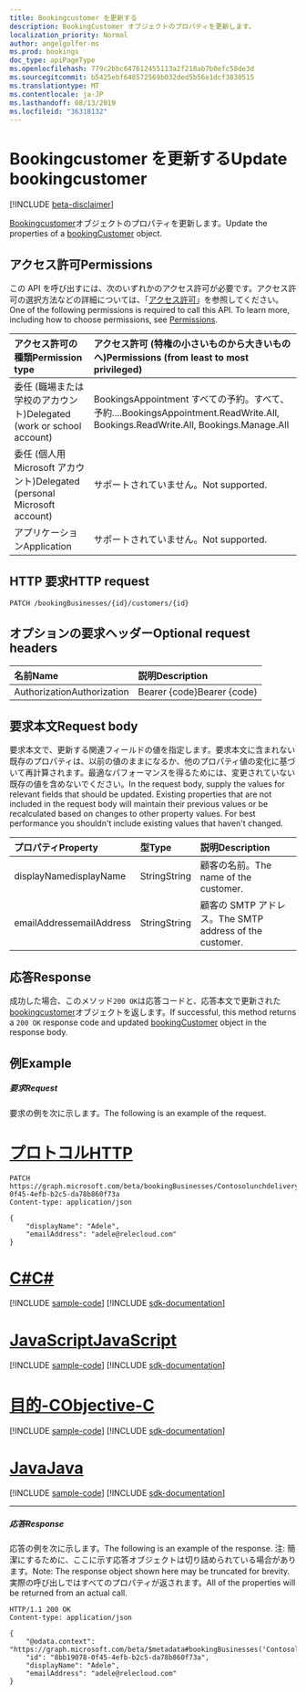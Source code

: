 ```yaml
---
title: Bookingcustomer を更新する
description: BookingCustomer オブジェクトのプロパティを更新します。
localization_priority: Normal
author: angelgolfer-ms
ms.prod: bookings
doc_type: apiPageType
ms.openlocfilehash: 779c2bbc647612455113a2f218ab7b0efc58de3d
ms.sourcegitcommit: b5425ebf648572569b032ded5b56e1dcf3830515
ms.translationtype: MT
ms.contentlocale: ja-JP
ms.lasthandoff: 08/13/2019
ms.locfileid: "36318132"
---
```

# <a name="update-bookingcustomer"></a><span data-ttu-id="f7cdb-103">Bookingcustomer を更新する</span><span class="sxs-lookup"><span data-stu-id="f7cdb-103">Update bookingcustomer</span></span>

 [!INCLUDE [beta-disclaimer](../../includes/beta-disclaimer.md)]

<span data-ttu-id="f7cdb-104">[Bookingcustomer](../resources/bookingcustomer.md)オブジェクトのプロパティを更新します。</span><span class="sxs-lookup"><span data-stu-id="f7cdb-104">Update the properties of a [bookingCustomer](../resources/bookingcustomer.md) object.</span></span>
## <a name="permissions"></a><span data-ttu-id="f7cdb-105">アクセス許可</span><span class="sxs-lookup"><span data-stu-id="f7cdb-105">Permissions</span></span>
<span data-ttu-id="f7cdb-p101">この API を呼び出すには、次のいずれかのアクセス許可が必要です。アクセス許可の選択方法などの詳細については、「[アクセス許可](/graph/permissions-reference)」を参照してください。</span><span class="sxs-lookup"><span data-stu-id="f7cdb-p101">One of the following permissions is required to call this API. To learn more, including how to choose permissions, see [Permissions](/graph/permissions-reference).</span></span>

|<span data-ttu-id="f7cdb-108">アクセス許可の種類</span><span class="sxs-lookup"><span data-stu-id="f7cdb-108">Permission type</span></span>      | <span data-ttu-id="f7cdb-109">アクセス許可 (特権の小さいものから大きいものへ)</span><span class="sxs-lookup"><span data-stu-id="f7cdb-109">Permissions (from least to most privileged)</span></span>              |
|:--------------------|:---------------------------------------------------------|
|<span data-ttu-id="f7cdb-110">委任 (職場または学校のアカウント)</span><span class="sxs-lookup"><span data-stu-id="f7cdb-110">Delegated (work or school account)</span></span> | <span data-ttu-id="f7cdb-111">BookingsAppointment すべての予約。すべて、予約....</span><span class="sxs-lookup"><span data-stu-id="f7cdb-111">BookingsAppointment.ReadWrite.All, Bookings.ReadWrite.All, Bookings.Manage.All</span></span>   |
|<span data-ttu-id="f7cdb-112">委任 (個人用 Microsoft アカウント)</span><span class="sxs-lookup"><span data-stu-id="f7cdb-112">Delegated (personal Microsoft account)</span></span> | <span data-ttu-id="f7cdb-113">サポートされていません。</span><span class="sxs-lookup"><span data-stu-id="f7cdb-113">Not supported.</span></span>   |
|<span data-ttu-id="f7cdb-114">アプリケーション</span><span class="sxs-lookup"><span data-stu-id="f7cdb-114">Application</span></span> | <span data-ttu-id="f7cdb-115">サポートされていません。</span><span class="sxs-lookup"><span data-stu-id="f7cdb-115">Not supported.</span></span>  |

## <a name="http-request"></a><span data-ttu-id="f7cdb-116">HTTP 要求</span><span class="sxs-lookup"><span data-stu-id="f7cdb-116">HTTP request</span></span>
<!-- { "blockType": "ignored" } -->
```http
PATCH /bookingBusinesses/{id}/customers/{id}
```
## <a name="optional-request-headers"></a><span data-ttu-id="f7cdb-117">オプションの要求ヘッダー</span><span class="sxs-lookup"><span data-stu-id="f7cdb-117">Optional request headers</span></span>
| <span data-ttu-id="f7cdb-118">名前</span><span class="sxs-lookup"><span data-stu-id="f7cdb-118">Name</span></span>       | <span data-ttu-id="f7cdb-119">説明</span><span class="sxs-lookup"><span data-stu-id="f7cdb-119">Description</span></span>|
|:-----------|:-----------|
| <span data-ttu-id="f7cdb-120">Authorization</span><span class="sxs-lookup"><span data-stu-id="f7cdb-120">Authorization</span></span>  | <span data-ttu-id="f7cdb-121">Bearer {code}</span><span class="sxs-lookup"><span data-stu-id="f7cdb-121">Bearer {code}</span></span>|

## <a name="request-body"></a><span data-ttu-id="f7cdb-122">要求本文</span><span class="sxs-lookup"><span data-stu-id="f7cdb-122">Request body</span></span>
<span data-ttu-id="f7cdb-p102">要求本文で、更新する関連フィールドの値を指定します。要求本文に含まれない既存のプロパティは、以前の値のままになるか、他のプロパティ値の変化に基づいて再計算されます。最適なパフォーマンスを得るためには、変更されていない既存の値を含めないでください。</span><span class="sxs-lookup"><span data-stu-id="f7cdb-p102">In the request body, supply the values for relevant fields that should be updated. Existing properties that are not included in the request body will maintain their previous values or be recalculated based on changes to other property values. For best performance you shouldn't include existing values that haven't changed.</span></span>

| <span data-ttu-id="f7cdb-126">プロパティ</span><span class="sxs-lookup"><span data-stu-id="f7cdb-126">Property</span></span>     | <span data-ttu-id="f7cdb-127">型</span><span class="sxs-lookup"><span data-stu-id="f7cdb-127">Type</span></span>   |<span data-ttu-id="f7cdb-128">説明</span><span class="sxs-lookup"><span data-stu-id="f7cdb-128">Description</span></span>|
|:---------------|:--------|:----------|
|<span data-ttu-id="f7cdb-129">displayName</span><span class="sxs-lookup"><span data-stu-id="f7cdb-129">displayName</span></span>|<span data-ttu-id="f7cdb-130">String</span><span class="sxs-lookup"><span data-stu-id="f7cdb-130">String</span></span>|<span data-ttu-id="f7cdb-131">顧客の名前。</span><span class="sxs-lookup"><span data-stu-id="f7cdb-131">The name of the customer.</span></span>|
|<span data-ttu-id="f7cdb-132">emailAddress</span><span class="sxs-lookup"><span data-stu-id="f7cdb-132">emailAddress</span></span>|<span data-ttu-id="f7cdb-133">String</span><span class="sxs-lookup"><span data-stu-id="f7cdb-133">String</span></span>|<span data-ttu-id="f7cdb-134">顧客の SMTP アドレス。</span><span class="sxs-lookup"><span data-stu-id="f7cdb-134">The SMTP address of the customer.</span></span>|

## <a name="response"></a><span data-ttu-id="f7cdb-135">応答</span><span class="sxs-lookup"><span data-stu-id="f7cdb-135">Response</span></span>
<span data-ttu-id="f7cdb-136">成功した場合、このメソッド`200 OK`は応答コードと、応答本文で更新された[bookingcustomer](../resources/bookingcustomer.md)オブジェクトを返します。</span><span class="sxs-lookup"><span data-stu-id="f7cdb-136">If successful, this method returns a `200 OK` response code and updated [bookingCustomer](../resources/bookingcustomer.md) object in the response body.</span></span>
## <a name="example"></a><span data-ttu-id="f7cdb-137">例</span><span class="sxs-lookup"><span data-stu-id="f7cdb-137">Example</span></span>
##### <a name="request"></a><span data-ttu-id="f7cdb-138">要求</span><span class="sxs-lookup"><span data-stu-id="f7cdb-138">Request</span></span>
<span data-ttu-id="f7cdb-139">要求の例を次に示します。</span><span class="sxs-lookup"><span data-stu-id="f7cdb-139">The following is an example of the request.</span></span>

# <a name="httptabhttp"></a>[<span data-ttu-id="f7cdb-140">プロトコル</span><span class="sxs-lookup"><span data-stu-id="f7cdb-140">HTTP</span></span>](#tab/http)
<!-- {
  "blockType": "request",
  "name": "update_bookingcustomer"
}-->
```http
PATCH https://graph.microsoft.com/beta/bookingBusinesses/Contosolunchdelivery@M365B489948.onmicrosoft.com/customers/8bb19078-0f45-4efb-b2c5-da78b860f73a
Content-type: application/json

{
    "displayName": "Adele",
    "emailAddress": "adele@relecloud.com"
}
```
# <a name="ctabcsharp"></a>[<span data-ttu-id="f7cdb-141">C#</span><span class="sxs-lookup"><span data-stu-id="f7cdb-141">C#</span></span>](#tab/csharp)
[!INCLUDE [sample-code](../includes/snippets/csharp/update-bookingcustomer-csharp-snippets.md)]
[!INCLUDE [sdk-documentation](../includes/snippets/snippets-sdk-documentation-link.md)]

# <a name="javascripttabjavascript"></a>[<span data-ttu-id="f7cdb-142">JavaScript</span><span class="sxs-lookup"><span data-stu-id="f7cdb-142">JavaScript</span></span>](#tab/javascript)
[!INCLUDE [sample-code](../includes/snippets/javascript/update-bookingcustomer-javascript-snippets.md)]
[!INCLUDE [sdk-documentation](../includes/snippets/snippets-sdk-documentation-link.md)]

# <a name="objective-ctabobjc"></a>[<span data-ttu-id="f7cdb-143">目的-C</span><span class="sxs-lookup"><span data-stu-id="f7cdb-143">Objective-C</span></span>](#tab/objc)
[!INCLUDE [sample-code](../includes/snippets/objc/update-bookingcustomer-objc-snippets.md)]
[!INCLUDE [sdk-documentation](../includes/snippets/snippets-sdk-documentation-link.md)]

# <a name="javatabjava"></a>[<span data-ttu-id="f7cdb-144">Java</span><span class="sxs-lookup"><span data-stu-id="f7cdb-144">Java</span></span>](#tab/java)
[!INCLUDE [sample-code](../includes/snippets/java/update-bookingcustomer-java-snippets.md)]
[!INCLUDE [sdk-documentation](../includes/snippets/snippets-sdk-documentation-link.md)]

---

##### <a name="response"></a><span data-ttu-id="f7cdb-145">応答</span><span class="sxs-lookup"><span data-stu-id="f7cdb-145">Response</span></span>
<span data-ttu-id="f7cdb-146">応答の例を次に示します。</span><span class="sxs-lookup"><span data-stu-id="f7cdb-146">The following is an example of the response.</span></span> <span data-ttu-id="f7cdb-147">注: 簡潔にするために、ここに示す応答オブジェクトは切り詰められている場合があります。</span><span class="sxs-lookup"><span data-stu-id="f7cdb-147">Note: The response object shown here may be truncated for brevity.</span></span> <span data-ttu-id="f7cdb-148">実際の呼び出しではすべてのプロパティが返されます。</span><span class="sxs-lookup"><span data-stu-id="f7cdb-148">All of the properties will be returned from an actual call.</span></span>
<!-- {
  "blockType": "response",
  "truncated": true,
  "@odata.type": "microsoft.graph.bookingCustomer"
} -->
```http
HTTP/1.1 200 OK
Content-type: application/json

{
    "@odata.context": "https://graph.microsoft.com/beta/$metadata#bookingBusinesses('Contosolunchdelivery%40M365B489948.onmicrosoft.com')/customers/$entity",
    "id": "8bb19078-0f45-4efb-b2c5-da78b860f73a",
    "displayName": "Adele",
    "emailAddress": "adele@relecloud.com"
}
```

<!-- uuid: 8fcb5dbc-d5aa-4681-8e31-b001d5168d79
2015-10-25 14:57:30 UTC -->
<!--
{
  "type": "#page.annotation",
  "description": "Update bookingcustomer",
  "keywords": "",
  "section": "documentation",
  "tocPath": "",
  "suppressions": [
  ]
}
-->
